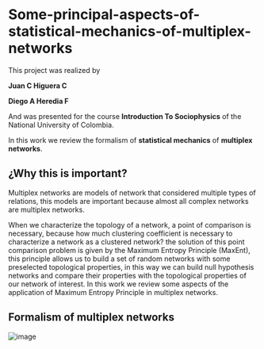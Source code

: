 # Some-principal-aspects-of-statistical-mechanics-of-multiplex-networks

This project was realized by 

**Juan C Higuera C**

**Diego A Heredia F**

And was presented for the course **Introduction To Sociophysics** of the National University of Colombia.

In this work we review the formalism of **statistical mechanics** of **multiplex networks**.

## ¿Why this is important? 
Multiplex networks are models of network that considered multiple types of relations, this models are important because almost all complex networks are multiplex networks.

When we characterize the topology of a network, a point of comparison is necessary, because how much clustering coefficient is necessary to characterize a network as a clustered network? the solution of this point comparison problem is given by the Maximum Entropy Principle (MaxEnt), this principle allows us to build a set of random networks with some preselected topological properties, in this way we can build null hypothesis networks and compare their properties with the topological properties of our network of interest. In this work we review some aspects of the application of Maximum Entropy Principle in multiplex networks.

## Formalism of multiplex networks 

![image](https://github.com/JuanHigueraC/Some-principal-aspects-of-statistical-mechanics-of-multiplex-networks/blob/657ba3a3eec1eb8752ca714aaf9cccce428689b2/Images/adyacencia.PNG)


